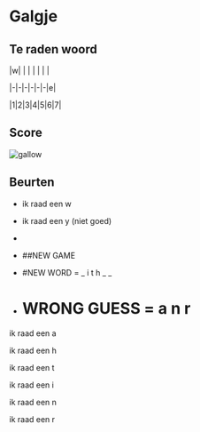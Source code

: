 # Galgje

## Te raden woord

|w| | | | | | |

|-|-|-|-|-|-|e|

|1|2|3|4|5|6|7|

## Score
![gallow](./images/4.png)

## Beurten
* ik raad een w
* ik raad een y (niet goed)
* 

* ##NEW GAME

* #NEW WORD = _ i t h _ _
* # WRONG GUESS = a n r
ik raad een a

ik raad een h  

ik raad een t 

ik raad een i 

ik raad een n 

ik raad een r 
